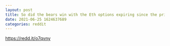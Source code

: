 ```yaml
--- 
layout: post 
title: So did the bears win with the Eth options expiring since the price was below 2200? 
date: 2021-06-25 1624637689 
categories: reddit 
--- 
```

https://redd.it/o7qvny
